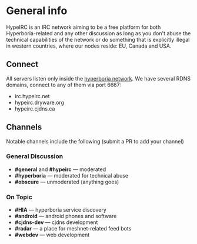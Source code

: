 # General info

HypeIRC is an IRC network aiming to be a free platform for both
Hyperboria-related and any other discussion as long as you don't
abuse the technical capabilities of the network or do something
that is explicitly illegal in western countries, where our nodes
reside: EU, Canada and USA.

## Connect

All servers listen only inside the [hyperboria network](http://hyperboria.net).
We have several RDNS domains, connect to any of them via port 6667:

* irc.hypeirc.net
* hypeirc.dryware.org
* hypeirc.cjdns.ca

## Channels

Notable channels include the following (submit a PR to add your channel)

### General Discussion

* **#general** and **#hypeirc** — moderated
* **#hyperboria** — moderated for technical abuse
* **#obscure** — unmoderated (anything goes)

### On Topic

* **#HIA** — hyperboria service discovery
* **#android** — android phones and software
* **#cjdns-dev** — cjdns development
* **#radar** — a place for meshnet-related feed bots
* **#webdev** — web development
